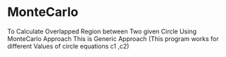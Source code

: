 # MonteCarlo
To Calculate Overlapped Region between Two given Circle Using MonteCarlo Approach
This is Generic Approach (This program works for different Values of circle equations c1 ,c2)
